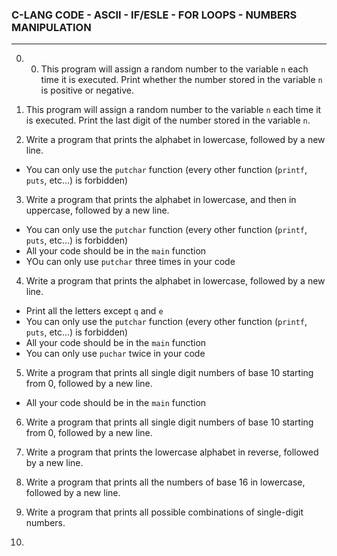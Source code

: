 ### C-LANG CODE - ASCII - IF/ESLE - FOR LOOPS - NUMBERS MANIPULATION

---

0. 0. This program will assign a random number to the variable `n` each time it is
executed. Print whether the number stored in the variable `n` is positive or negative.

1. This program will assign a random number to the variable `n` each time it is
executed. Print the last digit of the number stored in the variable `n`.

2. Write a program that prints the alphabet in lowercase, followed by a new line.

  * You can only use the `putchar` function (every other function (`printf`, `puts`, etc…) is forbidden)

3. Write a program that prints the alphabet in lowercase, and then in uppercase, followed by a new line.
  * You can only use the `putchar` function (every other function (`printf`, `puts`, etc…) is forbidden)
  * All your code should be in the `main` function
  * YOu can only use `putchar` three times in your code

4. Write a program that prints the alphabet in lowercase, followed by a new line.
  * Print all the letters except `q` and `e`
  * You can only use the `putchar` function (every other function (`printf`, `puts`, etc...) is forbidden)
  * All your code should be in the `main` function
  * You can only use `puchar` twice in your code

5. Write a program that prints all single digit numbers of base 10 starting from 0, followed by a new line.
  * All your code should be in the `main` function

6. Write a program that prints all single digit numbers of base 10 starting from 0, followed by a new line.

7. Write a program that prints the lowercase alphabet in reverse, followed by a new line.

8. Write a program that prints all the numbers of base 16 in lowercase, followed by a new line.

9. Write a program that prints all possible combinations of single-digit numbers.

10. 
